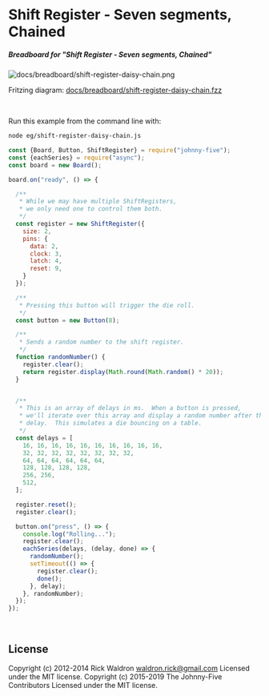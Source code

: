 <!--remove-start-->

# Shift Register - Seven segments, Chained

<!--remove-end-->






##### Breadboard for "Shift Register - Seven segments, Chained"



![docs/breadboard/shift-register-daisy-chain.png](breadboard/shift-register-daisy-chain.png)<br>

Fritzing diagram: [docs/breadboard/shift-register-daisy-chain.fzz](breadboard/shift-register-daisy-chain.fzz)

&nbsp;




Run this example from the command line with:
```bash
node eg/shift-register-daisy-chain.js
```


```javascript
const {Board, Button, ShiftRegister} = require("johnny-five");
const {eachSeries} = require("async");
const board = new Board();

board.on("ready", () => {

  /**
   * While we may have multiple ShiftRegisters,
   * we only need one to control them both.
   */
  const register = new ShiftRegister({
    size: 2,
    pins: {
      data: 2,
      clock: 3,
      latch: 4,
      reset: 9,
    }
  });

  /**
   * Pressing this button will trigger the die roll.
   */
  const button = new Button(8);

  /**
   * Sends a random number to the shift register.
   */
  function randomNumber() {
    register.clear();
    return register.display(Math.round(Math.random() * 20));
  }


  /**
   * This is an array of delays in ms.  When a button is pressed,
   * we'll iterate over this array and display a random number after the
   * delay.  This simulates a die bouncing on a table.
   */
  const delays = [
    16, 16, 16, 16, 16, 16, 16, 16, 16, 16,
    32, 32, 32, 32, 32, 32, 32, 32,
    64, 64, 64, 64, 64, 64,
    128, 128, 128, 128,
    256, 256,
    512,
  ];

  register.reset();
  register.clear();

  button.on("press", () => {
    console.log("Rolling...");
    register.clear();
    eachSeries(delays, (delay, done) => {
      randomNumber();
      setTimeout(() => {
        register.clear();
        done();
      }, delay);
    }, randomNumber);
  });
});

```








&nbsp;

<!--remove-start-->

## License
Copyright (c) 2012-2014 Rick Waldron <waldron.rick@gmail.com>
Licensed under the MIT license.
Copyright (c) 2015-2019 The Johnny-Five Contributors
Licensed under the MIT license.

<!--remove-end-->

